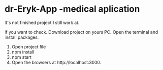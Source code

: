 # dr-Eryk-App -medical aplication

It's not finished project I still work at.

 If you want to check. Download project on yours PC. Open the terminal and install packages.
 
   1. Open project file
   2. npm install
   3. npm start
   4. Open the browsers at http://localhost:3000.
